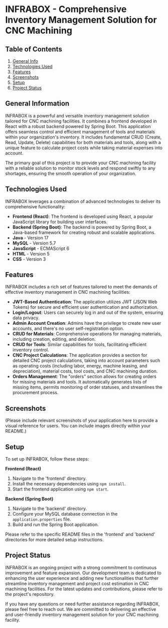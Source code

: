 # INFRABOX - Comprehensive Inventory Management Solution for CNC Machining

## Table of Contents

1. [General Info](#general-info)
2. [Technologies Used](#technologies-used)
3. [Features](#features)
4. [Screenshots](#screenshots)
5. [Setup](#setup)
6. [Project Status](#project-status)

## General Information

INFRABOX is a powerful and versatile inventory management solution tailored for CNC machining facilities. It combines a frontend developed in React with a robust backend powered by Spring Boot. This application offers seamless control and efficient management of tools and materials within your organization's inventory. It includes fundamental CRUD (Create, Read, Update, Delete) capabilities for both materials and tools, along with a unique feature to calculate project costs while taking material expenses into account.

The primary goal of this project is to provide your CNC machining facility with a reliable solution to monitor stock levels and respond swiftly to any shortages, ensuring the smooth operation of your organization.

## Technologies Used

INFRABOX leverages a combination of advanced technologies to deliver its comprehensive functionality:

- **Frontend (React)**: The frontend is developed using React, a popular JavaScript library for building user interfaces.
- **Backend (Spring Boot)**: The backend is powered by Spring Boot, a Java-based framework for creating robust and scalable applications.
- **Java** - Version 17
- **MySQL** - Version 5.7
- **JavaScript** - ECMAScript 6
- **HTML** - Version 5
- **CSS** - Version 3

## Features

INFRABOX includes a rich set of features tailored to meet the demands of effective inventory management in CNC machining facilities:

- **JWT-Based Authentication**: The application utilizes JWT (JSON Web Tokens) for secure and efficient user authentication and authorization.
- **Login/Logout**: Users can securely log in and out of the system, ensuring data privacy.
- **Admin Account Creation**: Admins have the privilege to create new user accounts, and there's no user self-registration option.
- **CRUD for Materials**: Comprehensive operations for managing materials, including creation, editing, and deletion.
- **CRUD for Tools**: Similar capabilities for tools, facilitating efficient inventory control.
- **CNC Project Calculations**: The application provides a section for detailed CNC project calculations, taking into account parameters such as operating costs (including labor, energy, machine leasing, and depreciation), material costs, tool costs, and CNC machining duration.
- **Orders Management**: The "orders" section allows for creating orders for missing materials and tools. It automatically generates lists of missing items, permits monitoring of order statuses, and streamlines the procurement process.

## Screenshots

(Please include relevant screenshots of your application here to provide a visual reference for users. You can include images directly within your README.)

## Setup

To set up INFRABOX, follow these steps:

**Frontend (React)**

1. Navigate to the 'frontend' directory.
2. Install the necessary dependencies using `npm install`.
3. Start the frontend application using `npm start`.

**Backend (Spring Boot)**

1. Navigate to the 'backend' directory.
2. Configure your MySQL database connection in the `application.properties` file.
3. Build and run the Spring Boot application.

Please refer to the specific README files in the 'frontend' and 'backend' directories for more detailed setup instructions.

## Project Status

INFRABOX is an ongoing project with a strong commitment to continuous improvement and feature expansion. Our development team is dedicated to enhancing the user experience and adding new functionalities that further streamline inventory management and project cost estimation in CNC machining facilities. For the latest updates and contributions, please refer to the project's repository.

If you have any questions or need further assistance regarding INFRABOX, please feel free to reach out. We are committed to delivering an effective and user-friendly inventory management solution for your CNC machining facility.
